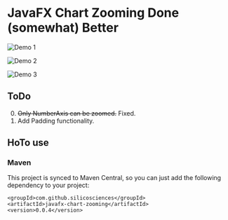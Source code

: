 # JavaFX Chart Zooming Done (somewhat) Better

![Demo 1](https://j.gifs.com/xGN7rz.gif)

![Demo 2](https://j.gifs.com/zmNYl7.gif)

![Demo 3](https://j.gifs.com/qjXMEk.gif)



## ToDo
0. ~~Only NumberAxis can be zoomed.~~ Fixed.
0. Add Padding functionality.

## HoTo use
### Maven
This project is synced to Maven Central, so you can just add the following dependency to your project:

    <groupId>com.github.silicosciences</groupId>
    <artifactId>javafx-chart-zooming</artifactId>
    <version>0.0.4</version>
